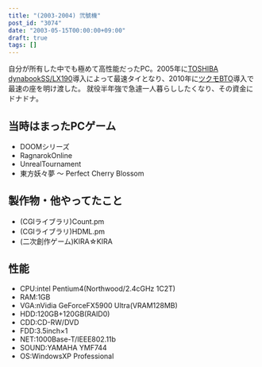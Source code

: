 ```yaml
---
title: "(2003-2004) 弐號機"
post_id: "3074"
date: "2003-05-15T00:00:00+09:00"
draft: true
tags: []
---
```



自分が所有した中でも極めて高性能だったPC。2005年に[TOSHIBA dynabookSS/LX190](https://danmaq.com/palx190dr)導入によって最速タイとなり、2010年に[ツクモBTO](https://danmaq.com/sencia)導入で最速の座を明け渡した。 就役半年強で急遽一人暮らししたくなり、その資金にドナドナ。
## 当時はまったPCゲーム


  * DOOMシリーズ
  * RagnarokOnline
  * UnrealTournament
  * 東方妖々夢 ～ Perfect Cherry Blossom
## 製作物・他やってたこと

  * (CGIライブラリ)Count.pm
  * (CGIライブラリ)HDML.pm
  * (二次創作ゲーム)KIRA☆KIRA
## 性能

  * CPU:intel Pentium4(Northwood/2.4cGHz 1C2T)
  * RAM:1GB
  * VGA:nVidia GeForceFX5900 Ultra(VRAM128MB)
  * HDD:120GB+120GB(RAID0)
  * CDD:CD-RW/DVD
  * FDD:3.5inch×1
  * NET:1000Base-T/IEEE802.11b
  * SOUND:YAMAHA YMF744
  * OS:WindowsXP Professional
